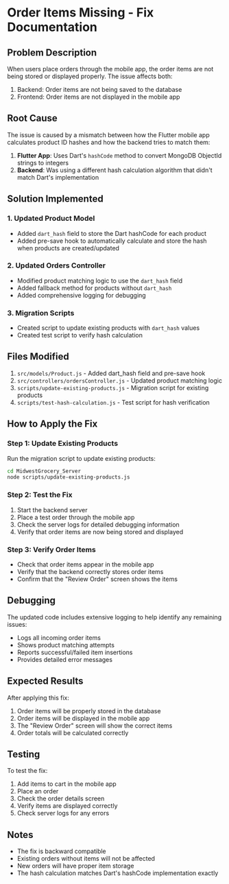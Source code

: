 # Order Items Missing - Fix Documentation

## Problem Description
When users place orders through the mobile app, the order items are not being stored or displayed properly. The issue affects both:
1. Backend: Order items are not being saved to the database
2. Frontend: Order items are not displayed in the mobile app

## Root Cause
The issue is caused by a mismatch between how the Flutter mobile app calculates product ID hashes and how the backend tries to match them:

1. **Flutter App**: Uses Dart's `hashCode` method to convert MongoDB ObjectId strings to integers
2. **Backend**: Was using a different hash calculation algorithm that didn't match Dart's implementation

## Solution Implemented

### 1. Updated Product Model
- Added `dart_hash` field to store the Dart hashCode for each product
- Added pre-save hook to automatically calculate and store the hash when products are created/updated

### 2. Updated Orders Controller
- Modified product matching logic to use the `dart_hash` field
- Added fallback method for products without `dart_hash`
- Added comprehensive logging for debugging

### 3. Migration Scripts
- Created script to update existing products with `dart_hash` values
- Created test script to verify hash calculation

## Files Modified

1. `src/models/Product.js` - Added dart_hash field and pre-save hook
2. `src/controllers/ordersController.js` - Updated product matching logic
3. `scripts/update-existing-products.js` - Migration script for existing products
4. `scripts/test-hash-calculation.js` - Test script for hash verification

## How to Apply the Fix

### Step 1: Update Existing Products
Run the migration script to update existing products:
```bash
cd MidwestGrocery_Server
node scripts/update-existing-products.js
```

### Step 2: Test the Fix
1. Start the backend server
2. Place a test order through the mobile app
3. Check the server logs for detailed debugging information
4. Verify that order items are now being stored and displayed

### Step 3: Verify Order Items
- Check that order items appear in the mobile app
- Verify that the backend correctly stores order items
- Confirm that the "Review Order" screen shows the items

## Debugging
The updated code includes extensive logging to help identify any remaining issues:
- Logs all incoming order items
- Shows product matching attempts
- Reports successful/failed item insertions
- Provides detailed error messages

## Expected Results
After applying this fix:
1. Order items will be properly stored in the database
2. Order items will be displayed in the mobile app
3. The "Review Order" screen will show the correct items
4. Order totals will be calculated correctly

## Testing
To test the fix:
1. Add items to cart in the mobile app
2. Place an order
3. Check the order details screen
4. Verify items are displayed correctly
5. Check server logs for any errors

## Notes
- The fix is backward compatible
- Existing orders without items will not be affected
- New orders will have proper item storage
- The hash calculation matches Dart's hashCode implementation exactly
